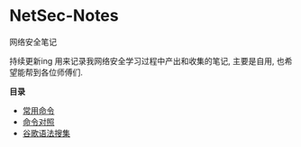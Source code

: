 # NetSec-Notes
网络安全笔记

持续更新ing
用来记录我网络安全学习过程中产出和收集的笔记,
主要是自用,
也希望能帮到各位师傅们.

**目录**

- [常用命令](docs/常用命令(持续更新).md)
- [命令对照](docs/win-Linux命令对照(部分).md)
- [谷歌语法搜集](docs/Google-Dorks.md)
